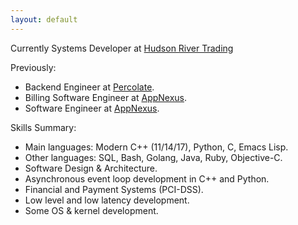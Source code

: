 ```yaml
---
layout: default
---
```


Currently Systems Developer at <a href="http://hudson-trading.com/" target="_blank">Hudson River Trading</a>

Previously:
- Backend Engineer at <a href="http://percolate.com/" target="_blank">Percolate</a>.
- Billing Software Engineer at <a href="http://appnexus.com/" target="_blank">AppNexus</a>.
- Software Engineer at <a href="http://appnexus.com/" target="_blank">AppNexus</a>.

Skills Summary:
- Main languages: Modern C++ (11/14/17), Python, C, Emacs Lisp.
- Other languages: SQL, Bash, Golang, Java, Ruby, Objective-C.
- Software Design & Architecture.
- Asynchronous event loop development in C++ and Python.
- Financial and Payment Systems (PCI-DSS).
- Low level and low latency development.
- Some OS & kernel development.
